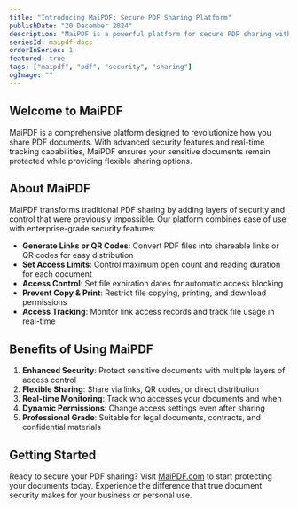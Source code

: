 ```yaml
---
title: "Introducing MaiPDF: Secure PDF Sharing Platform"
publishDate: "20 December 2024"
description: "MaiPDF is a powerful platform for secure PDF sharing with access controls, tracking, and dynamic permissions"
seriesId: maipdf-docs
orderInSeries: 1
featured: true
tags: ["maipdf", "pdf", "security", "sharing"]
ogImage: ""
---
```


## Welcome to MaiPDF

MaiPDF is a comprehensive platform designed to revolutionize how you share PDF documents. With advanced security features and real-time tracking capabilities, MaiPDF ensures your sensitive documents remain protected while providing flexible sharing options.

## About MaiPDF

MaiPDF transforms traditional PDF sharing by adding layers of security and control that were previously impossible. Our platform combines ease of use with enterprise-grade security features:

- **Generate Links or QR Codes**: Convert PDF files into shareable links or QR codes for easy distribution
- **Set Access Limits**: Control maximum open count and reading duration for each document
- **Access Control**: Set file expiration dates for automatic access blocking
- **Prevent Copy & Print**: Restrict file copying, printing, and download permissions
- **Access Tracking**: Monitor link access records and track file usage in real-time

## Benefits of Using MaiPDF

1. **Enhanced Security**: Protect sensitive documents with multiple layers of access control
2. **Flexible Sharing**: Share via links, QR codes, or direct distribution
3. **Real-time Monitoring**: Track who accesses your documents and when
4. **Dynamic Permissions**: Change access settings even after sharing
5. **Professional Grade**: Suitable for legal documents, contracts, and confidential materials

## Getting Started

Ready to secure your PDF sharing? Visit [MaiPDF.com](https://maipdf.com) to start protecting your documents today. Experience the difference that true document security makes for your business or personal use.
